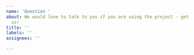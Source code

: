 ```yaml
---
name: 'Question '
about: We would love to talk to you if you are using the project - get in touch with
  us!
title: ''
labels: ''
assignees: ''

---
```



